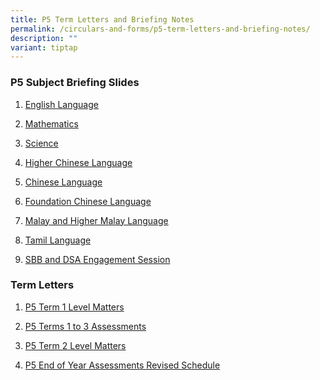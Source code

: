 ```yaml
---
title: P5 Term Letters and Briefing Notes
permalink: /circulars-and-forms/p5-term-letters-and-briefing-notes/
description: ""
variant: tiptap
---
```

<h3>P5 Subject Briefing Slides</h3>
<ol data-tight="true" class="tight">
<li>
<p><a href="/files/P5_English_Language.pdf" rel="noopener noreferrer nofollow" target="_blank">English Language</a>
</p>
</li>
<li>
<p><a href="/files/P5_Mathematics.pdf" rel="noopener noreferrer nofollow" target="_blank">Mathematics</a>
</p>
</li>
<li>
<p><a href="/files/P5_Science.pdf" rel="noopener noreferrer nofollow" target="_blank">Science</a>
</p>
</li>
<li>
<p><a href="/files/P5_Higher_Chinese_Briefing.pdf" rel="noopener noreferrer nofollow" target="_blank">Higher Chinese Language</a>
</p>
</li>
<li>
<p><a href="/files/P5_Chinese_Language.pdf" rel="noopener noreferrer nofollow" target="_blank">Chinese Language</a>
</p>
</li>
<li>
<p><a href="/files/P5_Foundation_Chinese.pdf" rel="noopener noreferrer nofollow" target="_blank">Foundation Chinese Language</a>
</p>
</li>
<li>
<p><a href="/files/P5_Malay_and_Higher_Malay_Language.pdf" rel="noopener noreferrer nofollow" target="_blank">Malay and Higher Malay Language</a>
</p>
</li>
<li>
<p><a href="/files/P5_Tamil_Language.pdf" rel="noopener noreferrer nofollow" target="_blank">Tamil Language</a>
</p>
</li>
<li>
<p><a href="/files/SBB_and_DSA_Engagement_Session.pdf" rel="noopener noreferrer nofollow" target="_blank">SBB and DSA Engagement Session</a>
</p>
<p></p>
</li>
</ol>
<h3>Term Letters</h3>
<ol data-tight="true" class="tight">
<li>
<p><a href="/files/2024_P5_Term_1_Level_Matters.pdf" rel="noopener noreferrer nofollow" target="_blank">P5 Term 1 Level Matters</a>
</p>
</li>
<li>
<p><a href="/files/2024_P5_Terms_1___3_Assessment.pdf" rel="noopener noreferrer nofollow" target="_blank">P5 Terms 1 to 3 Assessments</a>
</p>
</li>
<li>
<p><a href="/files/2024_P5_Term_2_Level_Matters.pdf" rel="noopener noreferrer nofollow" target="_blank">P5 Term 2 Level Matters</a>
</p>
</li>
<li>
<p><a href="/files/2024_P5_End_of_Year_Assessments___Revised_Schedule.pdf" rel="noopener noreferrer nofollow" target="_blank">P5 End of Year Assessments Revised Schedule</a>
</p>
</li>
</ol>
<p></p>